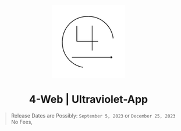 <p align="center"><img src="https://github.com/7DatsonBack/4-WeBFree/blob/main/img/ED.png?raw=true" height="200"></p>

<h1 align="center">4-Web | Ultraviolet-App</h1>

> Release Dates are Possibly: `September 5, 2023` or `December 25, 2023`
> No Fees,
